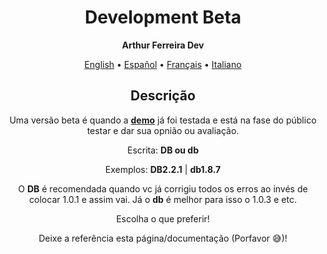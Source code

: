 <h1 align="center">Development Beta</h1>

<p align="center"><strong>Arthur Ferreira Dev</strong></p>

<div align="center">
    <a href="../en-US/beta.md">English</a>
    <span>•</span>
    <a href="../es-ES/beta.md">Español</a>
    <span>•</span>
    <a href="">Français</a>
    <span>•</span>
    <a href="">Italiano</a>
</div>

<section align="center">
    <h2>Descrição</h2>
    <p>
        Uma versão beta é quando a <strong><a href="demo.md">demo</a></strong> já foi testada e está na fase do público testar e dar sua opnião ou avaliação.
    </p>
    <p>
        Escrita: <strong>DB ou db</strong>
    </p>
    <p>
        Exemplos: <strong>DB2.2.1</strong> | <strong>db1.8.7</strong>
    </p>
    <p>
        O <strong>DB</strong> é recomendada quando vc já corrigiu todos os erros ao invés de colocar 1.0.1 e assim vai. Já o <strong>db</strong> é melhor para isso o 1.0.3 e etc.
    </p>
    <p>
        Escolha o que preferir!
    </p>
    <p>
        Deixe a referência esta página/documentação (Porfavor &#x1F605;)!
    </p>
</section>